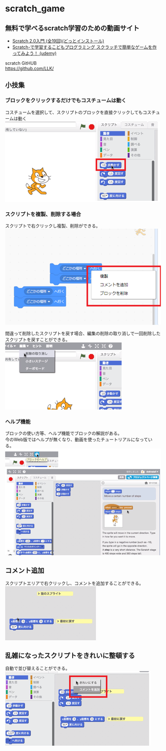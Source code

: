 # scratch_game

## 無料で学べるscratch学習のための動画サイト
- [Scratch 2.0入門 (全19回)(どっとインストール)](https://dotinstall.com/lessons/basic_scratch_v3)
- [Scratch-で学習するこどもプログラミング スクラッチで簡単なゲームを作ってみよう！ (udemy)](https://www.udemy.com/scratch-u/)

scratch GitHUB  
https://github.com/LLK/

## 小技集
### ブロックをクリックするだけでもコスチュームは動く
コスチュームを選択して、スクリプトのブロックを直接クリックしてもコスチュームは動く  
![](./img/scratch_block.png)

### スクリプトを複製、削除する場合  
スクリプトで右クリックし複製、削除ができる。  
![](./img/copydelete.png)

間違って削除したスクリプトを戻す場合、編集の削除の取り消しで一回削除したスクリプトを戻すことができる。  
![](./img/deletecancel.png)

### ヘルプ機能
ブロックの使い方等、ヘルプ機能でブロックの解説がある。  
今のWeb版ではヘルプが無くなり、動画を使ったチュートリアルになっている。  
![](./img/help.png)

## コメント追加
スクリプトエリアで右クリックし、コメントを追加することができる。  
![](./img/comment.png)

## 乱雑になったスクリプトをきれいに整頓する
自動で並び替えることができる。  
![](./img/seiton.png)

